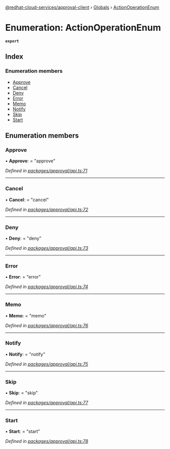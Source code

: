 [@redhat-cloud-services/approval-client](../README.md) › [Globals](../globals.md) › [ActionOperationEnum](actionoperationenum.md)

# Enumeration: ActionOperationEnum

**`export`** 

## Index

### Enumeration members

* [Approve](actionoperationenum.md#approve)
* [Cancel](actionoperationenum.md#cancel)
* [Deny](actionoperationenum.md#deny)
* [Error](actionoperationenum.md#error)
* [Memo](actionoperationenum.md#memo)
* [Notify](actionoperationenum.md#notify)
* [Skip](actionoperationenum.md#skip)
* [Start](actionoperationenum.md#start)

## Enumeration members

###  Approve

• **Approve**: = "approve"

*Defined in [packages/approval/api.ts:71](https://github.com/leSamo/javascript-clients/blob/master/packages/approval/api.ts#L71)*

___

###  Cancel

• **Cancel**: = "cancel"

*Defined in [packages/approval/api.ts:72](https://github.com/leSamo/javascript-clients/blob/master/packages/approval/api.ts#L72)*

___

###  Deny

• **Deny**: = "deny"

*Defined in [packages/approval/api.ts:73](https://github.com/leSamo/javascript-clients/blob/master/packages/approval/api.ts#L73)*

___

###  Error

• **Error**: = "error"

*Defined in [packages/approval/api.ts:74](https://github.com/leSamo/javascript-clients/blob/master/packages/approval/api.ts#L74)*

___

###  Memo

• **Memo**: = "memo"

*Defined in [packages/approval/api.ts:76](https://github.com/leSamo/javascript-clients/blob/master/packages/approval/api.ts#L76)*

___

###  Notify

• **Notify**: = "notify"

*Defined in [packages/approval/api.ts:75](https://github.com/leSamo/javascript-clients/blob/master/packages/approval/api.ts#L75)*

___

###  Skip

• **Skip**: = "skip"

*Defined in [packages/approval/api.ts:77](https://github.com/leSamo/javascript-clients/blob/master/packages/approval/api.ts#L77)*

___

###  Start

• **Start**: = "start"

*Defined in [packages/approval/api.ts:78](https://github.com/leSamo/javascript-clients/blob/master/packages/approval/api.ts#L78)*
